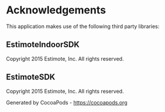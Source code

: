 # Acknowledgements
This application makes use of the following third party libraries:

## EstimoteIndoorSDK

Copyright 2015 Estimote, Inc. All rights reserved.


## EstimoteSDK

Copyright 2015 Estimote, Inc. All rights reserved.

Generated by CocoaPods - https://cocoapods.org
